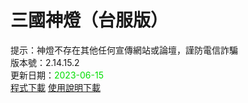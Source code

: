 # 三國神燈（台服版）
提示：神燈不存在其他任何宣傳網站或論壇，謹防電信詐騙<br>
版本號：2.14.15.2<br>
更新日期：<font color="#00dd00">2023-06-15</font><br>
[程式下載](https://pixeldrain.com/u/XvQ3kVc9) [使用說明下載](https://pixeldrain.com/u/rQcYUYW5)<br>
